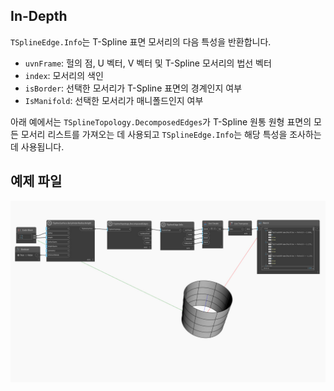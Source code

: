 ## In-Depth
`TSplineEdge.Info`는 T-Spline 표면 모서리의 다음 특성을 반환합니다.
- `uvnFrame`: 헐의 점, U 벡터, V 벡터 및 T-Spline 모서리의 법선 벡터
- `index`: 모서리의 색인
- `isBorder`: 선택한 모서리가 T-Spline 표면의 경계인지 여부
- `IsManifold`: 선택한 모서리가 매니폴드인지 여부

아래 예에서는 `TSplineTopology.DecomposedEdges`가 T-Spline 원통 원형 표면의 모든 모서리 리스트를 가져오는 데 사용되고 `TSplineEdge.Info`는 해당 특성을 조사하는 데 사용됩니다.


## 예제 파일

![Example](./Autodesk.DesignScript.Geometry.TSpline.TSplineEdge.Info_img.jpg)

